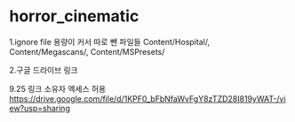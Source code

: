 # horror_cinematic
1.ignore file
용량이 커서 따로 뺀 파일들
Content/Hospital/,
Content/Megascans/,
Content/MSPresets/

2.구글 드라이브 링크

9.25
링크 소유자 엑세스 허용
https://drive.google.com/file/d/1KPF0_bFbNfaWvFgY8zTZD28I819yWAT-/view?usp=sharing

